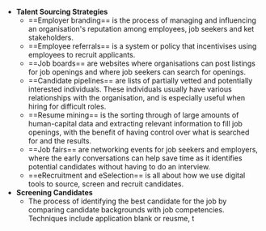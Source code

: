 - **Talent Sourcing Strategies**
	- ==Employer branding== is the process of managing and influencing an organisation's reputation among employees, job seekers and ket stakeholders.
	- ==Employee referrals== is a system or policy that incentivises using employees to recruit applicants. 
	- ==Job boards== are websites where organisations can post listings for job openings and where job seekers can search for openings.
	- ==Candidate pipelines== are lists of partially vetted and potentially interested individuals. These individuals usually have various relationships with the organisation, and is especially useful when hiring for difficult roles.
	- ==Resume mining== is the sorting through of large amounts of human-capital data and extracting relevant information to fill job openings, with the benefit of having control over what is searched for and the results.
	- ==Job fairs== are networking events for job seekers and employers, where the early conversations can help save time as it identifies potential candidates without having to do an interview. 
	- ==eRecruitment and eSelection== is all about how we use digital tools to source, screen and recruit candidates. 
- **Screening Candidates**
	- The process of identifying the best candidate for the job by comparing candidate backgrounds with job competencies. Techniques include application blank or reusme, t